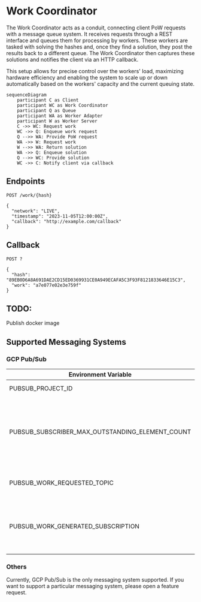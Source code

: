 # Work Coordinator

The Work Coordinator acts as a conduit, connecting client PoW requests with a message queue system. It receives requests
through a REST interface and queues them for processing by workers. These workers are tasked with solving the hashes
and, once they find a solution, they post the results back to a different queue. The Work Coordinator then captures
these solutions and notifies the client via an HTTP callback.

This setup allows for precise control over the workers' load, maximizing hardware efficiency and enabling the system to
scale up or down automatically based on the workers' capacity and the current queuing state.

```mermaid
sequenceDiagram
    participant C as Client
    participant WC as Work Coordinator
    participant Q as Queue
    participant WA as Worker Adapter
    participant W as Worker Server
    C ->> WC: Request work
    WC ->> Q: Enqueue work request
    Q -->> WA: Provide PoW request
    WA ->> W: Request work
    W -->> WA: Return solution
    WA ->> Q: Enqueue solution
    Q -->> WC: Provide solution
    WC ->> C: Notify client via callback

```

## Endpoints

```
POST /work/{hash}

{
  "network": "LIVE",
  "timestamp": "2023-11-05T12:00:00Z",
  "callback": "http://example.com/callback"
}

```

## Callback

````
POST ?

{
  "hash": "89EB0D6A8A691DAE2CD15ED0369931CE0A949ECAFA5C3F93F8121833646E15C3",
  "work": "a7e077e02e3e759f"
}

````

## TODO:

Publish docker image

## Supported Messaging Systems

### GCP Pub/Sub

| Environment Variable                            | Description                                                                             | Default value  |
|-------------------------------------------------|-----------------------------------------------------------------------------------------|----------------|
| PUBSUB_PROJECT_ID                               | GCP Project Id                                                                          |                |
| PUBSUB_SUBSCRIBER_MAX_OUTSTANDING_ELEMENT_COUNT | Maximum number of outstanding elements to keep in memory before enforcing flow control. | Long.MAX_VALUE |
| PUBSUB_WORK_REQUESTED_TOPIC                     | Topic where work requests will be sent.                                                 |                |
| PUBSUB_WORK_GENERATED_SUBSCRIPTION              | Subscription where coordinator will consume generated work.                             |                |

### Others

Currently, GCP Pub/Sub is the only messaging system supported. If you want to support a particular messaging system,
please
open a feature request.